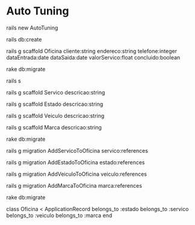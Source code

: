 <h1>Auto Tuning</h1>

rails new AutoTuning

rails db:create

rails g scaffold Oficina cliente:string endereco:string telefone:integer dataEntrada:date dataSaida:date valorServico:float concluido:boolean

rake db:migrate

rails s


rails g scaffold Servico descricao:string

rails g scaffold Estado descricao:string

rails g scaffold Veiculo descricao:string 

rails g scaffold Marca descricao:string


rake db:migrate


rails g migration AddServicoToOficina servico:references


rails g migration AddEstadoToOficina estado:references


rails g migration AddVeiculoToOficina veiculo:references


rails g migration AddMarcaToOficina marca:references


rake db:migrate


class Oficina < ApplicationRecord
  belongs_to :estado
  belongs_to :servico
  belongs_to :veiculo
  belongs_to :marca
end


